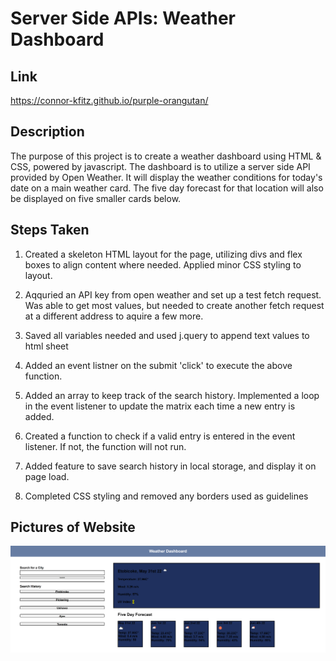 # Server Side APIs: Weather Dashboard

## Link
https://connor-kfitz.github.io/purple-orangutan/

## Description
The purpose of this project is to create a weather dashboard using HTML & CSS, powered by javascript.  The dashboard is to utilize a server side API provided by Open Weather.  It will display the weather conditions for today's date on a main weather card.  The five day forecast for that location will also be displayed on five smaller cards below.   

## Steps Taken

1.  Created a skeleton HTML layout for the page, utilizing divs and flex boxes to align content where needed.  Applied minor CSS styling to layout.

2.  Aqquried an API key from open weather and set up a test fetch request.  Was able to get most values, but needed to create another fetch request at a different address to aquire a few more.

3.  Saved all variables needed and used j.query to append text values to html sheet

4.  Added an event listner on the submit 'click' to execute the above function.  

5.  Added an array to keep track of the search history.  Implemented a loop in the event listener to update the matrix each time a new entry is added.

6.  Created a function to check if a valid entry is entered in the event listener.  If not, the function will not run.

7.  Added feature to save search history in local storage, and display it on page load.

8.  Completed CSS styling and removed any borders used as guidelines


## Pictures of Website
![Picture of JavaScript Code Quiz](./Assets/Images/Server-Side-API-Weather-Dashboard-Screenshot.png)
